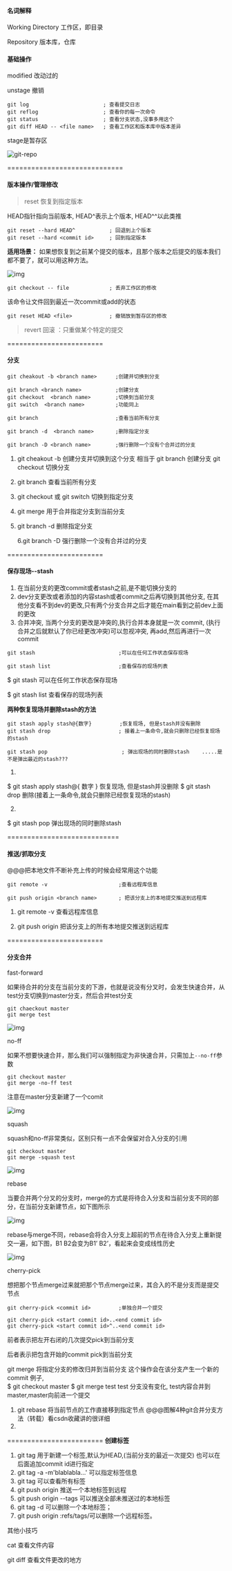 #### **名词解释**

Working Directory  工作区，即目录

Repository  版本库，仓库





#### **基础操作**

modified  改动过的

unstage    撤销

```
git log                        ; 查看提交日志
git reflog                     ; 查看你的每一次命令
git status                     ; 查看分支状态,没事多用这个
git diff HEAD -- <file name>   ; 查看工作区和版本库中版本差异
```

stage是暂存区

![git-repo](https://www.liaoxuefeng.com/files/attachments/919020037470528/0)



=============================

#### **版本操作/管理修改**

> reset 恢复到指定版本

HEAD指针指向当前版本, HEAD^表示上个版本, HEAD^^以此类推

```
git reset --hard HEAD^           ; 回退到上个版本
git reset --hard <commit id>     ; 回到指定版本
```

**适用场景：** 如果想恢复到之前某个提交的版本，且那个版本之后提交的版本我们都不要了，就可以用这种方法。

![img](https://imgconvert.csdnimg.cn/aHR0cDovL2ltZy5ibG9nLmNzZG4ubmV0LzIwMTgwNDE0MjEyMjIxMDMz)

```
git checkout -- file             ; 丢弃工作区的修改
```

该命令让文件回到最近一次commit或add的状态

```
git reset HEAD <file>            ; 撤销放到暂存区的修改
```

> revert 回滚 ：只重做某个特定的提交
>

========================

#### **分支**

```
git cheakout -b <branch name>      ;创建并切换到分支
```

```
git branch <branch name>           ;创建分支
git checkout  <branch name>        ;切换到当前分支
git switch  <branch name>          ;功能同上
```

```
git branch                         ;查看当前所有分支
```

```
git branch -d  <branch name>       ;删除指定分支
```

```
git branch -D <branch name>        ;强行删除一个没有个合并过的分支
```



1. git cheakout -b <branch name>  创建分支并切换到这个分支
    相当于 git branch <branch name>   创建分支
           git checkout <branch name>  切换分支
2. git branch  查看当前所有分支
3. git checkout <branch name> 或   git switch <branch name>
 切换到指定分支
4. git merge <branch name> 用于合并指定分支到当前分支
5. git branch -d <branch name> 删除指定分支

   6.git branch -D <branch name> 强行删除一个没有合并过的分支

========================

#### **保存现场**--stash

1. 在当前分支的更改commit或者stash之前,是不能切换分支的
2. dev分支更改或者添加的内容stash或者commit之后再切换到其他分支,
在其他分支看不到dev的更改,只有两个分支合并之后才能在main看到之前dev上面的更改
3. 合并冲突, 当两个分支的更改是冲突的,执行合并本身就是一次
    commit, (执行合并之后就默认了你已经更改冲突)可以忽视冲突,
    再add,然后再进行一次commit



```
git stash                           ;可以在任何工作状态保存现场
```

```
git stash list                      ;查看保存的现场列表
```

$ git stash   可以在任何工作状态保存现场

$ git stash list   查看保存的现场列表

**两种恢复现场并删除stash的方法**

```
git stash apply stash@{数字}         ;恢复现场, 但是stash并没有删除
git stash drop                      ; 接着上一条命令,就会只删除已经恢复现场的stash
```

```
git stash pop                        ; 弹出现场的同时删除stash    .....是不是弹出最近的stash???
```







1. 
$  git stash apply stash@{ 数字 }   恢复现场, 但是stash并没删除
$  git stash drop 删除(接着上一条命令,就会只删除已经恢复现场的stash)

2. 
$ git stash pop  弹出现场的同时删除stash



============================

#### **推送/抓取分支**

@@@把本地文件不断补充上传的时候会经常用这个功能

```
git remote -v                       ;查看远程库信息
```

```
git push origin <branch name>       ; 把该分支上的本地提交推送到远程库
```





1. git remote -v  查看远程库信息

2. git push origin <branch name>  把该分支上的所有本地提交推送到远程库

========================

#### **分支合并**

fast-forward

如果待合并的分支在当前分支的下游，也就是说没有分叉时，会发生快速合并，从test分支切换到master分支，然后合并test分支

```
git chaeckout master
git merge test
```

![img](http://yanhaijing.com/blog/498.gif)



no-ff

如果不想要快速合并，那么我们可以强制指定为非快速合并，只需加上`--no-ff`参数

```
git checkout master
git merge -no-ff test
```

注意在master分支新建了一个comit

![img](http://yanhaijing.com/blog/499.gif)

squash

squash和no-ff非常类似，区别只有一点不会保留对合入分支的引用

```
git checkout master
git merge -squash test
```

![img](http://yanhaijing.com/blog/500.gif)



rebase

当要合并两个分叉的分支时，merge的方式是将待合入分支和当前分支不同的部分，在当前分支新建节点，如下图所示

![img](http://yanhaijing.com/blog/501.png)



rebase与merge不同，rebase会将合入分支上超前的节点在待合入分支上重新提交一遍，如下图，B1 B2会变为B1’ B2’，看起来会变成线性历史

![img](http://yanhaijing.com/blog/502.png)



cherry-pick

想把那个节点merge过来就把那个节点merge过来，其合入的不是分支而是提交节点

```
git cherry-pick <commit id>         ;单独合并一个提交
```

```
git cherry-pick <start commit id>..<end commit id>
git cherry-pick <start commit id>^..<end commit id>
```

前者表示把左开右闭的几次提交pick到当前分支

后者表示把包含开始的commit pick到当前分支





git merge <branch name> 将指定分支的修改归并到当前分支
这个操作会在该分支产生一个新的commit
 例子,   
 $ git checkout master
 $ git merge test 
 test 分支没有变化, test内容合并到master,master向前进一个提交

1. git rebase <branch name> 将当前节点的工作直接移到指定节点
    @@@图解4种git合并分支方法（转载）看csdn收藏讲的很详细
2. 
   ​        



========================
**创建标签**

1. git tag <tagname>  用于新建一个标签,默认为HEAD,(当前分支的最近一次提交)
也可以在后面追加commit id进行指定
2. git tag -a <tag name> -m'blablabla...' 可以指定标签信息
3. git tag 可以查看所有标签
4. git push origin <tagname> 推送一个本地标签到远程
5. git push origin --tags  可以推送全部未推送过的本地标签
6. git tag -d <tagname>可以删除一个本地标签；
7. git push origin :refs/tags/<tagname>可以删除一个远程标签。





其他小技巧

cat <file>  查看文件内容

git diff   查看文件更改的地方